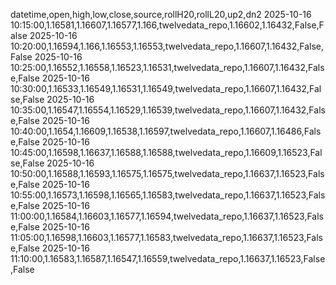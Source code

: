 datetime,open,high,low,close,source,rollH20,rollL20,up2,dn2
2025-10-16 10:15:00,1.16581,1.16607,1.16577,1.166,twelvedata_repo,1.16602,1.16432,False,False
2025-10-16 10:20:00,1.16594,1.166,1.16553,1.16553,twelvedata_repo,1.16607,1.16432,False,False
2025-10-16 10:25:00,1.16552,1.16558,1.16523,1.16531,twelvedata_repo,1.16607,1.16432,False,False
2025-10-16 10:30:00,1.16533,1.16549,1.16531,1.16549,twelvedata_repo,1.16607,1.16432,False,False
2025-10-16 10:35:00,1.16547,1.16554,1.16529,1.16539,twelvedata_repo,1.16607,1.16432,False,False
2025-10-16 10:40:00,1.1654,1.16609,1.16538,1.16597,twelvedata_repo,1.16607,1.16486,False,False
2025-10-16 10:45:00,1.16598,1.16637,1.16588,1.16588,twelvedata_repo,1.16609,1.16523,False,False
2025-10-16 10:50:00,1.16588,1.16593,1.16575,1.16575,twelvedata_repo,1.16637,1.16523,False,False
2025-10-16 10:55:00,1.16573,1.16598,1.16565,1.16583,twelvedata_repo,1.16637,1.16523,False,False
2025-10-16 11:00:00,1.16584,1.16603,1.16577,1.16594,twelvedata_repo,1.16637,1.16523,False,False
2025-10-16 11:05:00,1.16598,1.16603,1.16577,1.16583,twelvedata_repo,1.16637,1.16523,False,False
2025-10-16 11:10:00,1.16583,1.16587,1.16547,1.16559,twelvedata_repo,1.16637,1.16523,False,False
